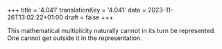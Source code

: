 +++
title = '4.041'
translationKey = '4.041'
date = 2023-11-26T13:02:22+01:00
draft = false
+++

This mathematical multiplicity naturally cannot in its turn be represented. One cannot get outside it in the representation.
